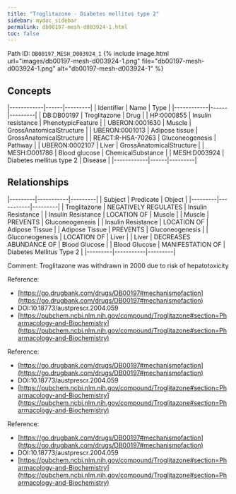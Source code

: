 ```yaml
---
title: "Troglitazone - Diabetes mellitus type 2"
sidebar: mydoc_sidebar
permalink: db00197-mesh-d003924-1.html
toc: false 
---
```



Path ID: `DB00197_MESH_D003924_1`
{% include image.html url="images/db00197-mesh-d003924-1.png" file="db00197-mesh-d003924-1.png" alt="db00197-mesh-d003924-1" %}

## Concepts

|------------|------|---------|
| Identifier | Name | Type    |
|------------|------|---------|
| DB:DB00197 | Troglitazone | Drug |
| HP:0000855 | Insulin resistance | PhenotypicFeature |
| UBERON:0001630 | Muscle | GrossAnatomicalStructure |
| UBERON:0001013 | Adipose tissue | GrossAnatomicalStructure |
| REACT:R-HSA-70263 | Gluconeogenesis | Pathway |
| UBERON:0002107 | Liver | GrossAnatomicalStructure |
| MESH:D001786 | Blood glucose | ChemicalSubstance |
| MESH:D003924 | Diabetes mellitus type 2 | Disease |
|------------|------|---------|

## Relationships

|---------|-----------|---------|
| Subject | Predicate | Object  |
|---------|-----------|---------|
| Troglitazone | NEGATIVELY REGULATES | Insulin Resistance |
| Insulin Resistance | LOCATION OF | Muscle |
| Muscle | PREVENTS | Gluconeogenesis |
| Insulin Resistance | LOCATION OF | Adipose Tissue |
| Adipose Tissue | PREVENTS | Gluconeogenesis |
| Gluconeogenesis | LOCATION OF | Liver |
| Liver | DECREASES ABUNDANCE OF | Blood Glucose |
| Blood Glucose | MANIFESTATION OF | Diabetes Mellitus Type 2 |
|---------|-----------|---------|

Comment: Troglitazone was withdrawn in 2000 due to risk of hepatotoxicity

Reference: 
  - [https://go.drugbank.com/drugs/DB00197#mechanismofaction](https://go.drugbank.com/drugs/DB00197#mechanismofaction)
  - DOI:10.18773/austprescr.2004.059
  - [https://pubchem.ncbi.nlm.nih.gov/compound/Troglitazone#section=Pharmacology-and-Biochemistry](https://pubchem.ncbi.nlm.nih.gov/compound/Troglitazone#section=Pharmacology-and-Biochemistry)

Reference: 
  - [https://go.drugbank.com/drugs/DB00197#mechanismofaction](https://go.drugbank.com/drugs/DB00197#mechanismofaction)
  - DOI:10.18773/austprescr.2004.059
  - [https://pubchem.ncbi.nlm.nih.gov/compound/Troglitazone#section=Pharmacology-and-Biochemistry](https://pubchem.ncbi.nlm.nih.gov/compound/Troglitazone#section=Pharmacology-and-Biochemistry)

Reference: 
  - [https://go.drugbank.com/drugs/DB00197#mechanismofaction](https://go.drugbank.com/drugs/DB00197#mechanismofaction)
  - DOI:10.18773/austprescr.2004.059
  - [https://pubchem.ncbi.nlm.nih.gov/compound/Troglitazone#section=Pharmacology-and-Biochemistry](https://pubchem.ncbi.nlm.nih.gov/compound/Troglitazone#section=Pharmacology-and-Biochemistry)
